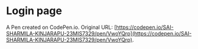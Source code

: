 # Login page

A Pen created on CodePen.io. Original URL: [https://codepen.io/SAI-SHARMILA-KINJARAPU-23MIS7329/pen/VwoYQrp](https://codepen.io/SAI-SHARMILA-KINJARAPU-23MIS7329/pen/VwoYQrp).

